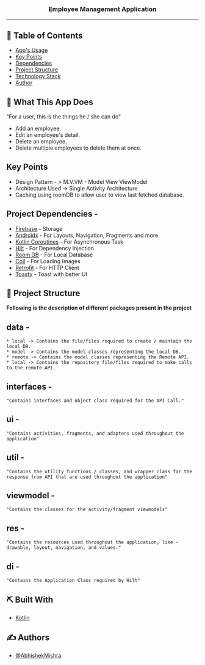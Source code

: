 <h3 align="center">Employee Management Application</h3>

---

## 📝 Table of Contents

- [App's Usage](#whatAppDoes)
- [Key Points](#keyPoints)
- [Dependencies](#dependencies)
- [Project Structure](#structure)
- [Technology Stack](#tech_stack)
- [Author](#authors)

## 🧐 What This App Does <a name = "whatAppDoes"></a>

"For a user, this is the things he / she can do"
- Add an employee.
- Edit an employee's detail.
- Delete an employee.
- Delete multiple employees to delete them at once.

## Key Points <a name="keyPoints"></a>
- Design Pattern - > M.V.VM - Model View ViewModel
- Architecture Used -> Single Activity Architecture
- Caching using roomDB to allow user to view last fetched database.

## Project Dependencies <a name="dependencies"></a> -
- [Firebase](https://console.firebase.google.com/) - Storage
- [Androidx](https://developer.android.com/jetpack/androidx) - For Layouts, Navigation, Fragments and more
- [Kotlin Coroutines](https://developer.android.com/kotlin/coroutines) - For Asynchronous Task
- [Hilt](https://developer.android.com/training/dependency-injection) - For Dependency Injection 
- [Room DB](https://developer.android.com/training/data-storage/room) - For Local Database
- [Coil](https://coil-kt.github.io/coil/) - For Loading Images
- [Retrofit](https://square.github.io/retrofit/) - For HTTP Client
- [Toasty](https://github.com/GrenderG/Toasty) - Toast with better UI

## 📁 Project Structure <a name="structure"></a>

**Following is the description of different packages present in the project**
## data - 
    * local -> Contains the file/files required to create / maintain the local DB.
    * model -> Contains the model classes representing the local DB.
    * remote -> Contains the model classes representing the Remote API.
    * local -> Contains the repository file/files required to make calls to the remote API.
    
## interfaces - 
    "Contains interfaces and object class required for the API Call." 
    
## ui - 
    "Contains activities, fragments, and adapters used throughout the application"

## util - 
    "Contains the utility functions / classes, and wrapper class for the response from API that are used throughout the application"

## viewmodel -
    "Contains the classes for the activity/fragment viewmodels"

## res -
    "Contains the resources used throughout the application, like - drawable, layout, navigation, and values."

## di - 
    "Contains the Application Class required by Hilt"

## ⛏️ Built With <a name = "tech_stack"></a>

- [Kotlin](https://developer.android.com/kotlin)

## ✍️ Authors <a name = "author"></a>

- [@AbhishekMishra](https://github.com/mishra5047)
